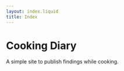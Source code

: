 ```yaml
---
layout: index.liquid
title: Index
---
```


# Cooking Diary

A simple site to publish findings while cooking.
